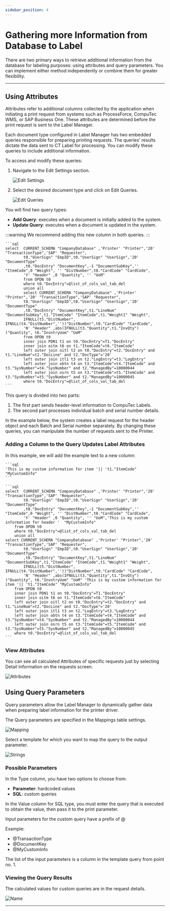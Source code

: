 ```yaml
---
sidebar_position: 4
---
```


# Gathering more Information from Database to Label

There are two primary ways to retrieve additional information from the database for labeling purposes: using attributes and query parameters. You can implement either method independently or combine them for greater flexibility.

---

## Using Attributes

Attributes refer to additional columns collected by the application when initiating a print request from systems such as ProcessForce, CompuTec WMS, or SAP Business One. These attributes are determined before the print request is sent to the Label Manager.

Each document type configured in Label Manager has two embedded queries responsible for preparing printing requests. The queries’ results dictate the data sent to CT Label for processing. You can modify these queries to include additional information.

To access and modify these queries:

1. Navigate to the Edit Settings section.

    ![Edit Settings](./media/gathering-more-information/edit-settings.webp)
2. Select the desired document type and click on Edit Queries.

    ![Edit Queries](./media/gathering-more-information/edit-queries.webp)

You will find two query types:

- **Add Query**: executes when a document is initially added to the system.
- **Update Query**: executes when a document is updated in the system.

:::warning
    We recommend adding this new column in both queries.
:::

    ```sql
    select  CURRENT_SCHEMA "CompanyDatabase" ,'Printer' "Printer",'20' "TransactionType",'SAP' "Requester",
            t0."UserSign" "EmpID",t0."UserSign" "UserSign",'20' "DocumentType"
            ,t0."DocEntry" "DocumentKey",-1 "DocumentSubKey",'' "ItemCode",0 "Weight", '' "DistNumber",t0."CardCode" "CardCode",
            'Y' "Header" ,0 "Quantity", '' "UoM"
            from OPDN t0
            where t0."DocEntry"=@list_of_cols_val_tab_del
            union all
            select CURRENT_SCHEMA "CompanyDatabase" ,'Printer' "Printer",'20' "TransactionType",'SAP' "Requester",
            t0."UserSign" "EmpID",t0."UserSign" "UserSign",'20' "DocumentType"
            ,t0."DocEntry" "DocumentKey",t1."LineNum" "DocumentSubKey",t1."ItemCode" "ItemCode",t1."Weight1" "Weight",
            IFNULL(t5."DistNumber", IFNULL(t4."DistNumber",''))"DistNumber",t0."CardCode" "CardCode",
            'N' "Header" ,abs(IFNULL(t3."Quantity",t1."InvQty") )"Quantity", t6."InvntryUom" "UoM"
            from OPDN t0
            inner join PDN1 t1 on t0."DocEntry"=T1."DocEntry"
            inner join oitm t6 on t1."ItemCode"=t6."ItemCode"
            left outer join oitl t2 on t0."DocEntry"=t2."DocEntry" and t1."LineNum"=t2."DocLine" and t2."DocType"='20'
            left outer join itl1 t3 on t2."LogEntry"=t3."LogEntry"
            left outer join obtn t4 on t3."ItemCode"=t4."ItemCode" and t3."SysNumber"=t4."SysNumber" and t2."ManagedBy"=10000044
            left outer join osrn t5 on t3."ItemCode"=t5."ItemCode" and t3."SysNumber"=t5."SysNumber" and t2."ManagedBy"=10000045
            where t0."DocEntry"=@list_of_cols_val_tab_del
    ```

This query is divided into two parts:

1. The first part sends header-level information to CompuTec Labels.
2. The second part processes individual batch and serial number details.

In the example below, the system creates a label request for the header object and each Batch and Serial number separately. By changing these queries, you can manipulate the number of requests sent to the Printer.

### Adding a Column to the Query Updates Label Attributes

In this example, we will add the example text to a new column:

    ```sql
    'This is my custom information for item '|| 't1."ItemCode" "MyCustomInfo"
    ```

    ```sql
    select  CURRENT_SCHEMA "CompanyDatabase" ,'Printer' "Printer",'20' "TransactionType",'SAP' "Requester",
            t0."UserSign" "EmpID",t0."UserSign" "UserSign",'20' "DocumentType"
            ,t0."DocEntry" "DocumentKey",-1 "DocumentSubKey",'' "ItemCode",0 "Weight", '' "DistNumber",t0."CardCode" "CardCode",
            'Y' "Header" ,0 "Quantity", '' "UoM",'This is my custom information for header '  "MyCustomInfo"
        from OPDN t0
        where t0."DocEntry"=@list_of_cols_val_tab_del
        union all
    select CURRENT_SCHEMA "CompanyDatabase" ,'Printer' "Printer",'20' "TransactionType",'SAP' "Requester",
            t0."UserSign" "EmpID",t0."UserSign" "UserSign",'20' "DocumentType"
            ,t0."DocEntry" "DocumentKey",t1."LineNum" "DocumentSubKey",t1."ItemCode" "ItemCode",t1."Weight1" "Weight",
            IFNULL(t5."DistNumber", IFNULL(t4."DistNumber",''))"DistNumber",t0."CardCode" "CardCode",
            'N' "Header" ,abs(IFNULL(t3."Quantity",t1."InvQty") )"Quantity", t6."InvntryUom" "UoM" 'This is my custom information for item '|| 't1."ItemCode" "MyCustomInfo"
        from OPDN t0
        inner join PDN1 t1 on t0."DocEntry"=T1."DocEntry"
        inner join oitm t6 on t1."ItemCode"=t6."ItemCode"
        left outer join oitl t2 on t0."DocEntry"=t2."DocEntry" and t1."LineNum"=t2."DocLine" and t2."DocType"='20'
        left outer join itl1 t3 on t2."LogEntry"=t3."LogEntry"
        left outer join obtn t4 on t3."ItemCode"=t4."ItemCode" and t3."SysNumber"=t4."SysNumber" and t2."ManagedBy"=10000044
        left outer join osrn t5 on t3."ItemCode"=t5."ItemCode" and t3."SysNumber"=t5."SysNumber" and t2."ManagedBy"=10000045
        where t0."DocEntry"=@list_of_cols_val_tab_del
    ```

### View Attributes

You can see all calculated Attributes of specific requests just by selecting Detail Information on the requests screen.

![Attributes](./media/gathering-more-information/attributes.webp)

## Using Query Parameters

Query parameters allow the Label Manager to dynamically gather data when preparing label information for the printer driver.

The Query parameters are specified in the Mappings table settings.

![Mapping](./media/gathering-more-information/mapping-table.webp)

Select a template for which you want to map the query to the output parameter.

![Strings](./media/gathering-more-information/strings.webp)

### Possible Parameters

In the Type column, you have two options to choose from:

- **Parameter**: hardcoded values
- **SQL**: custom queries

In the Value column for SQL type, you must enter the query that is executed to obtain the value, then pass it to the print parameter.

Input parameters for the custom query have a prefix of @

Example:

- @TransactionType
- @DocumentKey
- @MyCustomInfo

The list of the input parameters is a column in the template query from point no. 1.

### Viewing the Query Results

The calculated values for custom queries are in the request details.

![Name](./media/gathering-more-information/name.webp)

---
